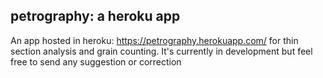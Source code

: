 ## petrography: a heroku app

An app hosted in heroku: https://petrography.herokuapp.com/ for thin section analysis and grain counting. It's currently in development but feel free to send any suggestion or correction

